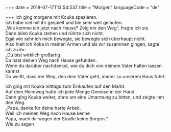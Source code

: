 +++
date = 2018-07-17T13:54:53Z
title = "Morgen"
languageCode = "de"

+++ 
Ich ging morgens mit Kouka spazieren.   
Ich habe viel mit ihr gespielt und bin sehr weit gelaufen.   
„Wie komme ich jetzt nach Hause? Zeig mir den Weg“, fragte ich sie.   
Dann blieb Kouka stehen und rührte sich nicht.   
Egal wie sehr ich mich bewegte, sie bewegte sich überhaupt nicht.   
Also hielt ich Koka in meinen Armen und als wir zusammen gingen, sagte ich zu ihr:   
„Du bist wirklich großartig   
Du hast deinen Weg nach Hause gefunden.   
Wenn du darüber nachdenkst, wie du dich von deinem Vater halten lassen kannst   
Du weißt, dass der Weg, den dein Vater geht, immer zu unserem Haus führt.   
   
Ich ging mit Kouka mittags zum Einkaufen auf den Markt.   
Auf dem Heimweg hatte ich jede Menge Gemüse in der Hand.   
Dann ging Kouka weiter, ohne um eine Umarmung zu bitten, und zeigte ihm den Weg.   
„Papa, danke für deine harte Arbeit.   
Weil ich meinen Weg nach Hause kenne   
Papa, mach dir wegen der Straße keine Sorgen.“   
Wie zu sagen  